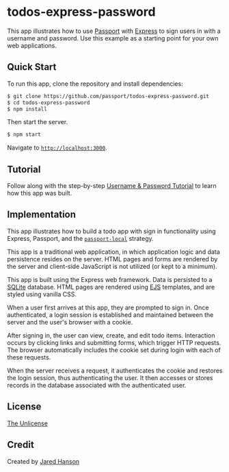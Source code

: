 # todos-express-password

This app illustrates how to use [Passport](https://www.passportjs.org/) with
[Express](https://expressjs.com/) to sign users in with a username and password.
Use this example as a starting point for your own web applications.

## Quick Start

To run this app, clone the repository and install dependencies:

```bash
$ git clone https://github.com/passport/todos-express-password.git
$ cd todos-express-password
$ npm install
```

Then start the server.

```bash
$ npm start
```

Navigate to [`http://localhost:3000`](http://localhost:3000).

## Tutorial

Follow along with the step-by-step [Username & Password Tutorial](https://www.passportjs.org/tutorials/password/)
to learn how this app was built.

## Implementation

This app illustrates how to build a todo app with sign in functionality using
Express, Passport, and the [`passport-local`](https://www.passportjs.org/packages/passport-local/)
strategy.

This app is a traditional web application, in which application logic and data
persistence resides on the server.  HTML pages and forms are rendered by the
server and client-side JavaScript is not utilized (or kept to a minimum).

This app is built using the Express web framework.  Data is persisted to a
[SQLite](https://www.sqlite.org/) database.  HTML pages are rendered using [EJS](https://ejs.co/)
templates, and are styled using vanilla CSS.

When a user first arrives at this app, they are prompted to sign in.  Once
authenticated, a login session is established and maintained between the server
and the user's browser with a cookie.

After signing in, the user can view, create, and edit todo items.  Interaction
occurs by clicking links and submitting forms, which trigger HTTP requests.
The browser automatically includes the cookie set during login with each of
these requests.

When the server receives a request, it authenticates the cookie and restores the
login session, thus authenticating the user.  It then accesses or stores records
in the database associated with the authenticated user.

## License

[The Unlicense](https://opensource.org/licenses/unlicense)

## Credit

Created by [Jared Hanson](https://www.jaredhanson.me/)
